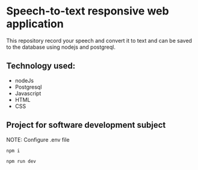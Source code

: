 # Speech-to-text responsive web application

This repository record your speech and convert it to text and can be saved to the database using nodejs and postgreql.

## Technology used: 
* nodeJs
* Postgresql
* Javascript
* HTML
* CSS

## Project for software development subject

NOTE: Configure .env file 


```Installation fo pagckages
npm i
```

```How to run
npm run dev
```


